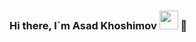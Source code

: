 ### Hi there, I`m Asad Khoshimov <img src="https://media3.giphy.com/media/gM5qFksULw54NMWyry/giphy.gif?cid=ecf05e47srdf98gst5ma8lfcrv3xm61guqtb4zk74d5zf4py&rid=giphy.gif&ct=s" width="30"> 👋

